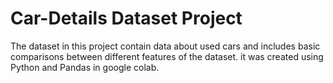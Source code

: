 # Car-Details Dataset Project
The dataset in this project contain data about used cars and includes basic comparisons between different features of the dataset. it was created using Python and Pandas in google colab.

